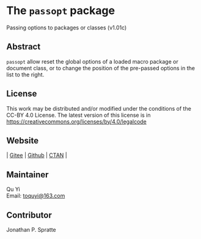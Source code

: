 # The `passopt` package
Passing options to packages or classes (v1.01c)

## Abstract
`passopt` allow reset the global options of a loaded macro package or document class, or to change the position of the pre-passed options in the list to the right.

## License
This work may be distributed and/or modified under the conditions of the CC-BY 4.0 License. The latest version of this license is in https://creativecommons.org/licenses/by/4.0/legalcode

## Website
| [Gitee](https://gitee.com/texno3/passopt) | [Github](https://github.com/texno3/passopt) | [CTAN](https://ctan.org/pkg/passopt) |

## Maintainer
Qu Yi<br/>
Email: toquyi@163.com

## Contributor
Jonathan P. Spratte